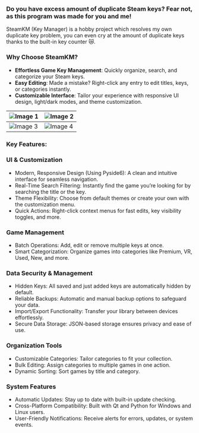 ### Do you have excess amount of duplicate Steam keys? Fear not, as this program was made for you and me!
SteamKM (Key Manager) is a hobby project which resolves my own duplicate key problem, you can even cry at the amount of duplicate keys thanks to the built-in key counter 😿. 

### Why Choose SteamKM?
- **Effortless Game Key Management**: Quickly organize, search, and categorize your Steam keys.
- **Easy Editing**: Made a mistake? Right-click any entry to edit titles, keys, or categories instantly.
- **Customizable Interface**: Tailor your experience with responsive UI design, light/dark modes, and theme customization.

| ![Image 1](https://github.com/user-attachments/assets/593021d5-b15c-427a-b889-d693bc9c3703) | ![Image 2](https://github.com/user-attachments/assets/f2be2bbc-258d-4429-bd81-393cc38de3a8) |
| --- | --- |
| ![Image 3](https://github.com/user-attachments/assets/301fc3f0-c093-4fa4-910d-bb3fef121c80) | ![Image 4](https://github.com/user-attachments/assets/7d65cbc3-ffec-4f2f-9eae-e23d0e25428c) |

### **Key Features:**

### **UI & Customization**
- Modern, Responsive Design (Using Pyside6): A clean and intuitive interface for seamless navigation.
- Real-Time Search Filtering: Instantly find the game you’re looking for by searching the title or the key.
- Theme Flexibility: Choose from default themes or create your own with the customization menu.
- Quick Actions: Right-click context menus for fast edits, key visibility toggles, and more.

### **Game Management**
- Batch Operations: Add, edit or remove multiple keys at once.
- Smart Categorization: Organize games into categories like Premium, VR, Used, New, and more.

### **Data Security & Management**
- Hidden Keys: All saved and just added keys are automatically hidden by default.
- Reliable Backups: Automatic and manual backup options to safeguard your data.
- Import/Export Functionality: Transfer your library between devices effortlessly.
- Secure Data Storage: JSON-based storage ensures privacy and ease of use.

### **Organization Tools**
- Customizable Categories: Tailor categories to fit your collection.
- Bulk Editing: Assign categories to multiple games in one action.
- Dynamic Sorting: Sort games by title and category.

### **System Features**
- Automatic Updates: Stay up to date with built-in update checking.
- Cross-Platform Compatibility: Built with Qt and Python for Windows and Linux users.
- User-Friendly Notifications: Receive alerts for errors, updates, or system events.
